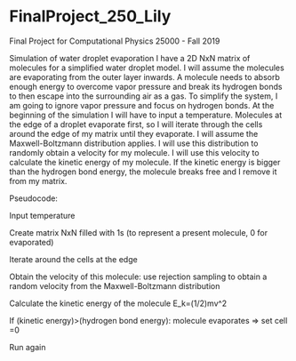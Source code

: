 # FinalProject_250_Lily
Final Project for Computational Physics 25000 - Fall 2019


Simulation of water droplet evaporation
I have a 2D NxN matrix of molecules for a simplified water droplet model. I will assume the molecules are evaporating from the outer layer inwards. A molecule needs to absorb enough energy to overcome vapor pressure and break its hydrogen bonds to then escape into the surrounding air as a gas. To simplify the system, I am going to ignore vapor pressure and focus on hydrogen bonds. At the beginning of the simulation I will have to input a temperature. Molecules at the edge of a droplet evaporate first, so I will iterate through the cells around the edge of my matrix until they evaporate. I will assume the Maxwell-Boltzmann distribution applies. I will use this distribution to randomly obtain a velocity for my molecule. I will use this velocity to calculate the kinetic energy of my molecule. If the kinetic energy is bigger than the hydrogen bond energy, the molecule breaks free and I remove it from my matrix.

Pseudocode:

Input temperature

Create matrix NxN filled with 1s (to represent a present molecule, 0 for evaporated)

Iterate around the cells at the edge

Obtain the velocity of this molecule: use rejection sampling to obtain a random velocity from the Maxwell-Boltzmann distribution

Calculate the kinetic energy of the molecule E_k=(1/2)mv^2

If (kinetic energy)>(hydrogen bond energy): molecule evaporates => set cell =0

Run again
